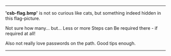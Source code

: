 <hr/>
<strong>'csb-flag.bmp'</strong> is not so curious like cats, but something indeed hidden in this flag-picture.

Not sure how many... but... Less or more Steps can Be required there - if required at all!

Also not really love passwords on the path. Good tips enough.
<hr/>
